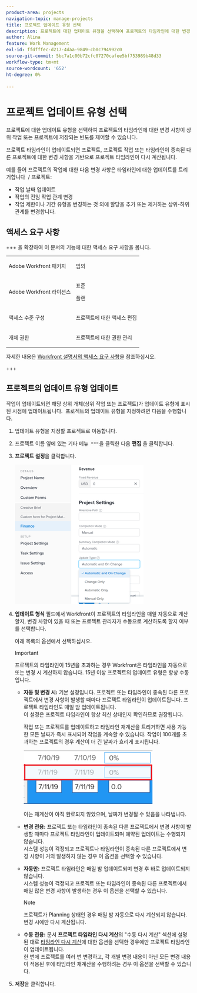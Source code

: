 ```yaml
---
product-area: projects
navigation-topic: manage-projects
title: 프로젝트 업데이트 유형 선택
description: 프로젝트에 대한 업데이트 유형을 선택하여 프로젝트의 타임라인에 대한 변경 사항이 상위 작업 또는 프로젝트에 저장되는 빈도를 제어할 수 있습니다.
author: Alina
feature: Work Management
exl-id: ffdfffec-d217-4daa-9849-cb0c794992c0
source-git-commit: 5bc7a1c00b72cfc07270cafee5bf753989b48d33
workflow-type: tm+mt
source-wordcount: '652'
ht-degree: 0%

---
```


# 프로젝트 업데이트 유형 선택

프로젝트에 대한 업데이트 유형을 선택하여 프로젝트의 타임라인에 대한 변경 사항이 상위 작업 또는 프로젝트에 저장되는 빈도를 제어할 수 있습니다.

프로젝트 타임라인이 업데이트되면 프로젝트, 프로젝트 작업 또는 타임라인이 종속된 다른 프로젝트에 대한 변경 사항을 기반으로 프로젝트 타임라인이 다시 계산됩니다.

예를 들어 프로젝트의 작업에 대한 다음 변경 사항은 타임라인에 대한 업데이트를 트리거합니다  / 프로젝트:

* 작업 날짜 업데이트
* 작업의 전임 작업 관계 변경
* 작업 제한이나 기간 유형을 변경하는 것 외에 할당을 추가 또는 제거하는 상위-하위 관계를 변경합니다.

## 액세스 요구 사항

+++ 을 확장하여 이 문서의 기능에 대한 액세스 요구 사항을 봅니다. 

<table style="table-layout:auto"> 
 <col> 
 <col> 
 <tbody> 
  <tr> 
   <td role="rowheader">Adobe Workfront 패키지</td> 
   <td> <p>임의</p> </td> 
  </tr> 
  <tr> 
   <td role="rowheader">Adobe Workfront 라이선스</td> 
   <td><p>표준</p> 
   <p>플랜</p> </td> 
  </tr> 
  <tr> 
   <td role="rowheader">액세스 수준 구성</td> 
   <td> <p>프로젝트에 대한 액세스 편집</p> </td> 
  </tr> 
  <tr> 
   <td role="rowheader">개체 권한</td> 
   <td> <p>프로젝트에 대한 권한 관리</p> </td> 
  </tr> 
 </tbody> 
</table>

자세한 내용은 [Workfront 설명서의 액세스 요구 사항](/help/quicksilver/administration-and-setup/add-users/access-levels-and-object-permissions/access-level-requirements-in-documentation.md)을 참조하십시오.

+++

## 프로젝트의 업데이트 유형 업데이트

작업이 업데이트되면 해당 상위 개체(상위 작업 또는 프로젝트)가 업데이트 유형에 표시된 시점에 업데이트됩니다.  프로젝트의 업데이트 유형을 지정하려면 다음을 수행합니다.

1. 업데이트 유형을 지정할 프로젝트로 이동합니다.
1. 프로젝트 이름 옆에 있는 기타 메뉴 ![기타 아이콘](assets/more-icon.png)을 클릭한 다음 **편집** 을 클릭합니다.

1. **프로젝트** **설정**&#x200B;을 클릭합니다.

   ![](assets/update-type-field-on-project-edit-box-nwe-350x378.png)

1. **업데이트 형식** 필드에서 Workfront이 프로젝트의 타임라인을 매일 자동으로 계산할지, 변경 사항이 있을 때 또는 프로젝트 관리자가 수동으로 계산하도록 할지 여부를 선택합니다.

   아래 목록의 옵션에서 선택하십시오. 

   >[!IMPORTANT]
   >
   >프로젝트의 타임라인이 15년을 초과하는 경우 Workfront은 타임라인을 자동으로 또는 변경 시 계산하지 않습니다. 15년 이상 프로젝트의 업데이트 유형은 항상 수동입니다.

   * **자동 및 변경 시:** 기본 설정입니다. 프로젝트 또는 타임라인이 종속된 다른 프로젝트에서 변경 사항이 발생할 때마다 프로젝트 타임라인이 업데이트됩니다. 프로젝트 타임라인도 매일 밤 업데이트됩니다. \
     이 설정은 프로젝트 타임라인이 항상 최신 상태인지 확인하므로 권장됩니다.

     작업 또는 프로젝트를 업데이트하고 타임라인 재계산을 트리거하면 사용 가능한 모든 날짜가 즉시 표시되어 작업을 계속할 수 있습니다. 작업이 100개를 초과하는 프로젝트의 경우 계산이 더 긴 날짜가 흐리게 표시됩니다.

     ![](assets/dates-dimmed-when-insline-editing-350x146.png)

     이는 재계산이 아직 완료되지 않았으며, 날짜가 변경될 수 있음을 나타냅니다.

   * **변경 전용:** 프로젝트 또는 타임라인이 종속된 다른 프로젝트에서 변경 사항이 발생할 때마다 프로젝트 타임라인이 업데이트되며 예약된 업데이트는 수행되지 않습니다.\
     시스템 성능이 걱정되고 프로젝트나 타임라인이 종속된 다른 프로젝트에서 변경 사항이 거의 발생하지 않는 경우 이 옵션을 선택할 수 있습니다.

   * **자동만:** 프로젝트 타임라인은 매일 밤 업데이트되며 변경 후 바로 업데이트되지 않습니다.\
     시스템 성능이 걱정되고 프로젝트 또는 타임라인이 종속된 다른 프로젝트에서 매일 많은 변경 사항이 발생하는 경우 이 옵션을 선택할 수 있습니다.

     >[!NOTE]
     >
     >프로젝트가 Planning 상태인 경우 매일 밤 자동으로 다시 계산되지 않습니다. 변경 시에만 다시 계산됩니다.

   * **수동 전용:** 문서 **프로젝트 타임라인 다시 계산**&#x200B;의 &quot;수동 다시 계산&quot; 섹션에 설명된 대로 [타임라인 다시 계산](../../../manage-work/projects/manage-projects/recalculate-project-timeline.md)에 대한 옵션을 선택한 경우에만 프로젝트 타임라인이 업데이트됩니다.\
     한 번에 프로젝트를 여러 번 변경하고, 각 개별 변경 내용이 아닌 모든 변경 내용이 적용된 후에 타임라인 재계산을 수행하려는 경우 이 옵션을 선택할 수 있습니다.

1. **저장**&#x200B;을 클릭합니다.
